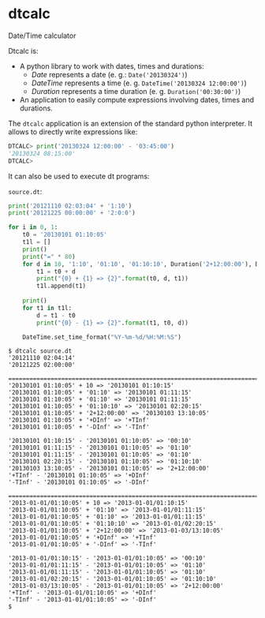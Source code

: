 dtcalc
======

Date/Time calculator

Dtcalc is:
* A python library to work with dates, times and durations:
  * _Date_ represents a date (e. g.: `Date('20130324')`)
  * _DateTime_ represents a time (e. g. `DateTime('20130324 12:00:00')`)
  * _Duration_ represents a time duration (e. g. `Duration('00:30:00')`)
* An application to easily compute expressions involving dates, times and durations.

The `dtcalc` application is an extension of the standard python interpreter. It allows to directly write expressions like:
```python
DTCALC> print('20130324 12:00:00' - '03:45:00')
'20130324 08:15:00'
DTCALC> 
```
It can also be used to execute dt programs:

`source.dt`:
```python
print('20121110 02:03:04' + '1:10')
print('20121225 00:00:00' + '2:0:0')

for i in 0, 1:
    t0 = '20130101 01:10:05'
    t1l = []
    print()
    print("=" * 80)
    for d in 10, '1:10', '01:10', '01:10:10', Duration('2+12:00:00'), Duration.P_INF, Duration.M_INF:
        t1 = t0 + d
        print("{0} + {1} => {2}".format(t0, d, t1))
        t1l.append(t1)
    
    print()
    for t1 in t1l:
        d = t1 - t0
        print("{0} - {1} => {2}".format(t1, t0, d))

    DateTime.set_time_format("%Y-%m-%d/%H:%M:%S")

```

```text
$ dtcalc source.dt
'20121110 02:04:14'
'20121225 02:00:00'

================================================================================
'20130101 01:10:05' + 10 => '20130101 01:10:15'
'20130101 01:10:05' + '01:10' => '20130101 01:11:15'
'20130101 01:10:05' + '01:10' => '20130101 01:11:15'
'20130101 01:10:05' + '01:10:10' => '20130101 02:20:15'
'20130101 01:10:05' + '2+12:00:00' => '20130103 13:10:05'
'20130101 01:10:05' + '+DInf' => '+TInf'
'20130101 01:10:05' + '-DInf' => '-TInf'

'20130101 01:10:15' - '20130101 01:10:05' => '00:10'
'20130101 01:11:15' - '20130101 01:10:05' => '01:10'
'20130101 01:11:15' - '20130101 01:10:05' => '01:10'
'20130101 02:20:15' - '20130101 01:10:05' => '01:10:10'
'20130103 13:10:05' - '20130101 01:10:05' => '2+12:00:00'
'+TInf' - '20130101 01:10:05' => '+DInf'
'-TInf' - '20130101 01:10:05' => '-DInf'

================================================================================
'2013-01-01/01:10:05' + 10 => '2013-01-01/01:10:15'
'2013-01-01/01:10:05' + '01:10' => '2013-01-01/01:11:15'
'2013-01-01/01:10:05' + '01:10' => '2013-01-01/01:11:15'
'2013-01-01/01:10:05' + '01:10:10' => '2013-01-01/02:20:15'
'2013-01-01/01:10:05' + '2+12:00:00' => '2013-01-03/13:10:05'
'2013-01-01/01:10:05' + '+DInf' => '+TInf'
'2013-01-01/01:10:05' + '-DInf' => '-TInf'

'2013-01-01/01:10:15' - '2013-01-01/01:10:05' => '00:10'
'2013-01-01/01:11:15' - '2013-01-01/01:10:05' => '01:10'
'2013-01-01/01:11:15' - '2013-01-01/01:10:05' => '01:10'
'2013-01-01/02:20:15' - '2013-01-01/01:10:05' => '01:10:10'
'2013-01-03/13:10:05' - '2013-01-01/01:10:05' => '2+12:00:00'
'+TInf' - '2013-01-01/01:10:05' => '+DInf'
'-TInf' - '2013-01-01/01:10:05' => '-DInf'
$
```
